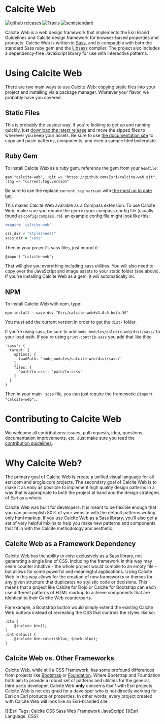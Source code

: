 # Calcite Web

[![github releases][github-img]][github-url] [![Travis](https://img.shields.io/travis/Esri/calcite-web.svg?style=flat-square)](https://travis-ci.org/Esri/calcite-web) [![semistandard][semistandard-img]][semistandard-url]

[github-img]: https://img.shields.io/github/release/Esri/calcite-web.svg?style=flat-square
[github-url]: https://github.com/Esri/calcite-web/releases
[semistandard-img]: https://img.shields.io/badge/code%20style-semistandard-brightgreen.svg?style=flat-square
[semistandard-url]: https://github.com/Flet/semistandard

Calcite Web is a web design framework that implements the Esri Brand Guidelines and Calcite design framework for browser-based properties and products. Calcite Web is written in [Sass](http://sass-lang.com/), and is compatible with both the standard Sass ruby gem and the [Libsass](http://libsass.org/) compiler. The project also includes a dependency-free JavaScript library for use with interactive patterns.

# Using Calcite Web

There are two main ways to use Calcite Web: copying static files into your project and installing via a package manager. Whatever your flavor, we probably have you covered.

## Static Files

This is probably the easiest way. If you're looking to get up and running quickly, just [download the latest release](https://github.com/esri/calcite-web/releases) and move the zipped files to wherever you keep your assets. Be sure to use [the documentation site](http://esri.github.io/calcite-web/) to copy and paste patterns, components, and even a sample html boilerplate.

## Ruby Gem

To install Calcite Web as a ruby gem, reference the gem from your `Gemfile`:

```
gem "calcite-web", :git => "https://github.com/Esri/calcite-web.git", :tag => "current.tag.version"
```

Be sure to use the replace `current.tag.version` with [the most up to date tag](https://github.com/Esri/calcite-web/releases).

This makes Calcite Web available as a Compass extension. To use Calcite Web, make sure you require the gem in your compass config file (usually found at `config/compass.rb`). an example config file might look like this:

```ruby
require 'calcite-web'

css_dir = "stylesheets"
sass_dir = "sass"
```

Then in your project's sass files, just import it:

```
@import "calcite-web";
```

That will give you everything including sass utilities. You will also need to copy over the JavaScript and image assets to your static folder (see above). If you're installing Calcite Web as a gem, it will automatically inc


## NPM

To install Calcite Web with npm, type:

```
npm install --save-dev "Esri/calcite-web#v1.0.0-beta.30"
```

You must add the current version in order to get the `dist/` folder.

If you're using sass, be sure to add `node_modules/calcite-web/dist/sass/` to your load path. If you're using `grunt-contrib-sass` you add that like this:

```
'sass': {
  target: {
    options: {
      loadPath: 'node_modules/calcite-web/dist/sass/'
    },
    files: {
      'path/to.css': 'path/to.scss'
    }
  }
}
```

Then in your main `.scss` file, you can just require the framework: `@import "calcite-web";`.


# Contributing to Calcite Web

We welcome all contributions: issues, pull requests, idea, questions, documentation improvements, etc. Just make sure you read the [contribution guidelines](./CONTRIBUTING.md).

# Why Calcite Web?

The primary goal of Calcite Web is create a unified visual language for all esri.com and arcgis.com projects. The secondary goal of Calcite Web is to make it as easy as possible to implement high quality design patterns in a way that is appropriate to both the project at hand and the design strategies of Esri as a whole.

Calcite Web was built for developers. It is meant to be flexible enough that you can accomplish 80% of your website with the default patterns writing only html markup. If you use Calcite Web as a Sass library, you'll also get a set of very helpful mixins to help you make new patterns and components that fit in with the Calcite methodology and aesthetic.

## Calcite Web as a Framework Dependency

Calcite Web has the ability to exist exclusively as a Sass library, not generating a single line of CSS. Including the framework in this way may seem counter intuitive - the whole project would compile to an empty file - but allows for some powerful and meaningful applications. Using Calcite Web in this way allows for the creation of new frameworks or themes for any given structure that duplicates no stylistic code or decisions. This means that a project like Calcite for Dojo or Calcite for Bootstrap can each use different patterns of HTML markup to achieve components that are identical to their Calcite Web counterparts.

For example, a Bootstrap button would simply extend the existing Calcite Web buttons instead of recreating the CSS that controls the styles like so:

```
.btn {
	@include btn();
}
.bnt-default {
	@include btn-color($blue, $dark-blue);
}
```

## Calcite Web vs. Other Frameworks

Calcite Web, while still a CSS Framework, has some profound  differences from projects like [Bootstrap](http://getbootstrap.com/) or [Foundation](http://foundation.zurb.com/). Where Bootstrap and Foundation both aim to provide a robust set of patterns and utilities for the general, third party developer, Calcite Web **only** concerns itself with Esri projects. Calcite Web is not designed for a developer who is not directly working for Esri on Esri products or properties. In other words, every project created with Calcite Web will look like an Esri-branded site.

[](Esri Tags: Calcite CSS Sass Web Framework JavaScript)
[](Esri Language: CSS)



